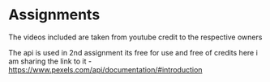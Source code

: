# Assignments


The videos included are taken from youtube credit to the respective owners

The api is used in 2nd assignment its free for use and free of credits here i am sharing the link to it - https://www.pexels.com/api/documentation/#introduction
